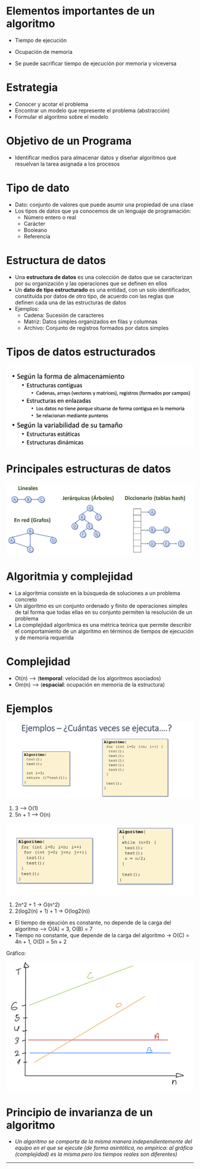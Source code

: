 # Elementos importantes de un algoritmo

- Tiempo de ejecución 
- Ocupación de memoria 

- Se puede sacrificar tiempo de ejecución por memoria y viceversa

# Estrategia

- Conocer y acotar el problema
- Encontrar un modelo que represente el problema (abstracción)
- Formular el algoritmo sobre el modelo

# Objetivo de un Programa

- Identificar medios para almacenar datos y diseñar algoritmos que resuelvan la tarea asignada a los procesos

# Tipo de dato

- Dato: conjunto de valores que puede asumir una propiedad de una clase
- Los tipos de datos que ya conocemos de un lenguaje de programación:
	- Número entero o real 
	- Carácter  
	- Booleano  
	- Referencia

# Estructura de datos

- Una **estructura de datos** es una colección de datos que se caracterizan por su organización y las operaciones que se definen en ellos
- Un **dato de tipo estructurado** es una entidad, con un solo identificador, constituida por datos de otro tipo, de acuerdo con las reglas que definen cada una de las estructuras de datos
- Ejemplos:  
	- Cadena: Sucesión de caracteres
	- Matriz: Datos simples organizados en filas y columnas  
	- Archivo: Conjunto de registros formados por datos simples

# Tipos de datos estructurados

![](./img/Pasted%20image%2020230912154543.png)

# Principales estructuras de datos

![](./img/Pasted%20image%2020230912154614.png)

# Algoritmia y complejidad

- La algoritmia consiste en la búsqueda de soluciones a un problema concreto 
- Un algoritmo es un conjunto ordenado y finito de operaciones simples de tal forma que todas ellas en su conjunto permiten la resolución de un problema
- La complejidad algorítmica es una métrica teórica que permite describir el comportamiento de un algoritmo en términos de tiempos de ejecución y de memoria requerida

# Complejidad

- Ot(n) --> (**temporal**: velocidad de los algoritmos asociados)
- Om(n) --> (**espacial**: ocupación en memoria de la estructura)

# Ejemplos

![](./img/Pasted%20image%2020230912160549.png)

1. 3 --> O(1)
2. 5n + 1 --> O(n)

![](./img/Pasted%20image%2020230912161221.png)

1. 2n^2 + 1 -> O(n^2)
2. 2(log2(n) + 1) + 1 -> O(log2(n))

- El tiempo de ejeución es constante, no depende de la carga del algoritmo --> O(A) = 3, O(B) = 7
- Tiempo no constante, que depende de la carga del algoritmo -> O(C) = 4n + 1, O(D) = 5n + 2

Gráfico:

![](./img/D00F1FD2-D431-425A-86EB-AA713314EE22.jpeg)

# Principio de invarianza de un algoritmo

- *Un algoritmo se comporta de la misma manera independientemente del equipo en el que se ejecute (de forma asintótica, no empírica: al gráfica (complejidad) es la misma pero los tiempos reales son diferentes)*

---


